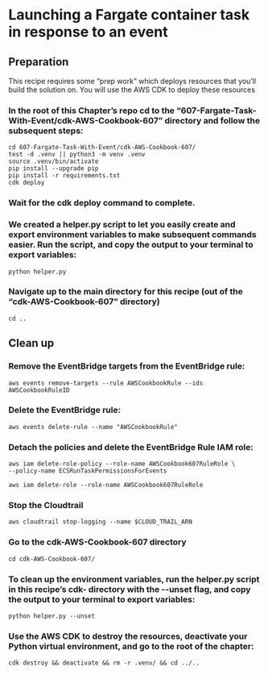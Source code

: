 # Launching a Fargate container task in response to an event
## Preparation
This recipe requires some “prep work” which deploys resources that you’ll build the solution on. You will use the AWS CDK to deploy these resources 

### In the root of this Chapter’s repo cd to the “607-Fargate-Task-With-Event/cdk-AWS-Cookbook-607” directory and follow the subsequent steps:
```
cd 607-Fargate-Task-With-Event/cdk-AWS-Cookbook-607/
test -d .venv || python3 -m venv .venv
source .venv/bin/activate
pip install --upgrade pip
pip install -r requirements.txt
cdk deploy
```

### Wait for the cdk deploy command to complete. 

### We created a helper.py script to let you easily create and export environment variables to make subsequent commands easier. Run the script, and copy the output to your terminal to export variables:

`python helper.py`

### Navigate up to the main directory for this recipe (out of the “cdk-AWS-Cookbook-607” directory)

`cd ..`


## Clean up 
### Remove the EventBridge targets from the EventBridge rule:

`aws events remove-targets --rule AWSCookbookRule --ids AWSCookbookRuleID`

### Delete the EventBridge rule:

`aws events delete-rule --name "AWSCookbookRule"`

### Detach the policies and delete the EventBridge Rule IAM role:
```
aws iam delete-role-policy --role-name AWSCookbook607RuleRole \
--policy-name ECSRunTaskPermissionsForEvents

aws iam delete-role --role-name AWSCookbook607RuleRole
```

### Stop the Cloudtrail

`aws cloudtrail stop-logging --name $CLOUD_TRAIL_ARN`

### Go to the cdk-AWS-Cookbook-607 directory

`cd cdk-AWS-Cookbook-607/`

### To clean up the environment variables, run the helper.py script in this recipe’s cdk- directory with the --unset flag, and copy the output to your terminal to export variables:

`python helper.py --unset`

### Use the AWS CDK to destroy the resources, deactivate your Python virtual environment, and go to the root of the chapter:

`cdk destroy && deactivate && rm -r .venv/ && cd ../..`


